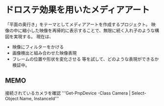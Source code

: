# ドロステ効果を用いたメディアアート
「平面の奥行き」をテーマとしてメディアアートを作成するプロジェクト。
映像の中に縮小した映像を再帰的に表示することで、無限に続く入れ子のような構図を実現する。
現在は、
- 映像にフィルターをかける
- 画像検出と組み合わせた映像表現
- フレームの位置や形状を変化させる
等を試して、どのような表現ができるか検証中。

## MEMO
接続されているカメラを確認
'''Get-PnpDevice -Class Camera | Select-Object Name, InstanceId'''